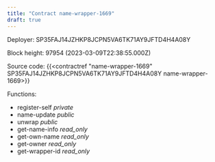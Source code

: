 ```yaml
---
title: "Contract name-wrapper-1669"
draft: true
---
```

Deployer: SP35FAJ14JZHKP8JCPN5VA6TK71AY9JFTD4H4A08Y


 



Block height: 97954 (2023-03-09T22:38:55.000Z)

Source code: {{<contractref "name-wrapper-1669" SP35FAJ14JZHKP8JCPN5VA6TK71AY9JFTD4H4A08Y name-wrapper-1669>}}

Functions:

* register-self _private_
* name-update _public_
* unwrap _public_
* get-name-info _read_only_
* get-own-name _read_only_
* get-owner _read_only_
* get-wrapper-id _read_only_
